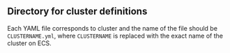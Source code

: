 ## Directory for cluster definitions

Each YAML file corresponds to cluster and the name of the file should be
`CLUSTERNAME.yml`, where `CLUSTERNAME` is replaced with the exact name of the cluster on ECS.
